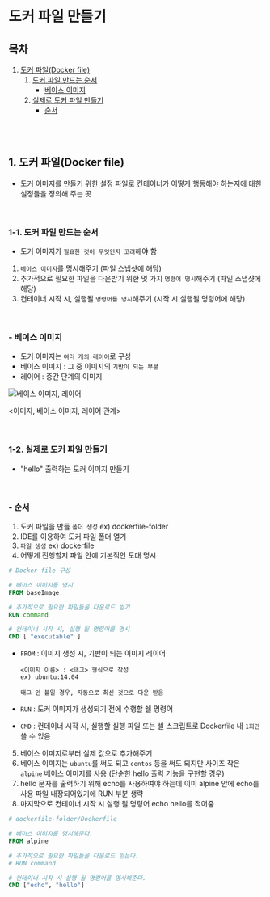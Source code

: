 # 도커 파일 만들기

## 목차

1. [도커 파일(Docker file)](#1-도커-파일docker-file)
    1. [도커 파일 만드는 순서](#1-1-도커-파일-만드는-순서)
        - [베이스 이미지](#--베이스-이미지)
    2. [실제로 도커 파일 만들기](#1-2-실제로-도커-파일-만들기)
        - [순서](#--순서)

<br/>
<br/>

## 1. 도커 파일(Docker file)

- 도커 이미지를 만들기 위한 설정 파일로 컨테이너가 어떻게 행동해야 하는지에 대한 설정들을 정의해 주는 곳

<br/>

### 1-1. 도커 파일 만드는 순서

- 도커 이미지가 `필요한 것이 무엇인지 고려`해야 함

1. `베이스 이미지`를 명시해주기 (파일 스냅샷에 해당)
2. 추가적으로 필요한 파일을 다운받기 위한 몇 가지 `명령어 명시`해주기 (파일 스냅샷에 해당)
3. 컨테이너 시작 시, 실행될 `명령어를 명시`해주기 (시작 시 실행될 명령어에 해당)

<br/>

### - 베이스 이미지

- 도커 이미지는 `여러 개의 레이어`로 구성
- 베이스 이미지 : 그 중 이미지의 `기반이 되는 부분`
- 레이어 : 중간 단계의 이미지

![베이스 이미지, 레이어](../assets/img/docker_base_image.png)

<이미지, 베이스 이미지, 레이어 관계>

<br/>

### 1-2. 실제로 도커 파일 만들기

- "hello" 출력하는 도커 이미지 만들기

<br/>

### - 순서

1. 도커 파일을 만들 `폴더 생성` ex) dockerfile-folder
2. IDE를 이용하여 도커 파일 폴더 열기
3. `파일 생성` ex) dockerfile
4. 어떻게 진행할지 파일 안에 기본적인 토대 명시

```dockerfile
# Docker file 구성

# 베이스 이미지를 명시
FROM baseImage

# 추가적으로 필요한 파일들을 다운로드 받기
RUN command

# 컨테이너 시작 시, 실행 될 명령어를 명시
CMD [ "executable" ]
```

- `FROM` : 이미지 생성 시, 기반이 되는 이미지 레이어

    ```
    <이미지 이름> : <태그> 형식으로 작성
    ex) ubuntu:14.04
    
    태그 안 붙일 경우, 자동으로 최신 것으로 다운 받음
    ```

- `RUN` : 도커 이미지가 생성되기 전에 수행할 쉘 명령어
- `CMD` : 컨테이너 시작 시, 실행할 실행 파일 또는 셀 스크립트로 Dockerfile 내 `1회만` 쓸 수 있음

5. 베이스 이미지로부터 실제 값으로 추가해주기
6. 베이스 이미지는 `ubuntu`를 써도 되고 `centos` 등을 써도 되지만 사이즈 작은 `alpine` 베이스 이미지를 사용 (단순한 hello 출력 기능을 구현할 경우)
7. hello 문자를 출력하기 위해 echo를 사용하여야 하는데 이미 alpine 안에 echo를 사용 파일 내장되어있기에 RUN 부분 생략
8. 마지막으로 컨테이너 시작 시 실행 될 명령어 echo hello를 적어줌

```dockerfile
# dockerfile-folder/Dockerfile

# 베이스 이미지를 명시해준다.
FROM alpine

# 추가적으로 필요한 파일들을 다운로드 받는다.
# RUN command

# 컨테이너 시작 시 실행 될 명령어를 명시해준다.
CMD ["echo", "hello"]
```
